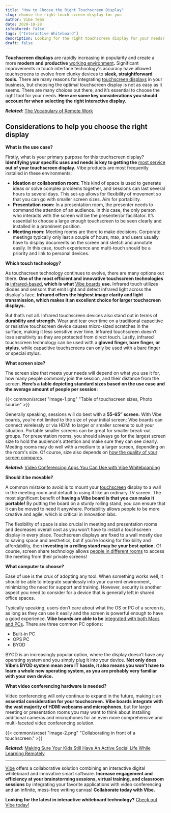 ```yaml
---
title: "How to Choose the Right Touchscreen Display"
slug: choose-the-right-touch-screen-display-for-you
author: Vibe Team
date: 2020-10-28
isfeatured: false
tags: ["Interactive Whiteboard"]
description: Looking for the right touchscreen display for your needs? We cover what you need to know to make the best decision.
draft: false
---
```




**Touchscreen displays** are rapidly increasing in popularity and create a more **modern and productive** [working environment](https://vibe.us/lp/scenario-professional-services/)**.** Significant improvements in touch interface technology's accuracy have allowed touchscreens to evolve from clunky devices to **sleek, straightforward tools.** There are many reasons for integrating [touchscreen displays](https://midshire.co.uk/audio-visual/equipment/interactive-screen/) in your business, but choosing the optimal touchscreen display is not as easy as it seems. There are many choices out there, and it’s essential to choose the right tool for your needs. **Here are some key considerations you should account for when selecting the right interactive display.** 

***Related:*** [The Vocabulary of Remote Work](https://vibe.us/blog/the-vocabulary-of-remote-work/)

## Considerations to help you choose the right display

**What is the use case?** 

Firstly, what is your primary purpose for this touchscreen display? **Identifying your specific uses and needs is key to getting the** [most service](https://www.bbc.co.uk/bitesize/guides/z9bqrwx/revision/4) **out of your touchscreen display.** Vibe products are most frequently installed in these environments:

- **Ideation or collaboration room:** This kind of space is used to generate ideas or solve complex problems together, and sessions can last several hours to several days. This set-up allows for flexibility of movement so that you can go with smaller screen sizes. Aim for portability.
- **Presentation room:** In a presentation room, the presenter needs to command the attention of an audience. In this case, the only person who interacts with the screen will be the presenter/or facilitator. It’s essential to choose a large enough touchscreen to be seen clearly and installed in a prominent position.
- **Meeting room:** Meeting rooms are there to make decisions. Corporate meetings typically only last a couple of hours, max, and users usually have to display documents on the screen and sketch and annotate easily. In this case, touch experience and multi-touch should be a priority and link to personal devices.

**Which touch technology?** 

As touchscreen technology continues to evolve, there are many options out there. **One of the most efficient and innovative touchscreen technologies is** [infrared-based](http://www.nelson-miller.com/pros-cons-infrared-touchscreen-technology/#:~:text=Infrared%20touchscreen%20devices%2C%20on%20the,gloved%20finger%2C%20stylus%20and%20more.)**, which is what** [Vibe boards](https://vibe.us/hardware/) **use.** Infrared touch utilizes diodes and sensors that emit light and detect infrared light across the display's face. **Infrared offers the highest image clarity and light transmission, which makes it an excellent choice for larger touchscreen displays.**

But that’s not all. Infrared touchscreen devices also stand out in terms of **durability and strength**. Wear and tear over time on a traditional capacitive or resistive touchscreen device causes micro-sized scratches in the surface, making it less sensitive over time. Infrared touchscreen doesn’t lose sensitivity as they are protected from direct touch. Lastly, infrared touchscreen technology can be used with a **gloved finger, bare finger, or stylus**, while capacitive touchscreens can only be used with a bare finger or special stylus.

**What screen size?** 

The screen size that meets your needs will depend on what you use it for, how many people commonly join the session, and their distance from the screen. **Here’s a table depicting standard sizes based on the use case and the average amount of people per session:**

{{< common/srcset "image-1.png" "Table of touchscreen sizes, Photo source" >}}


Generally speaking, sessions will do best with a **55-65” screen.** With Vibe boards, you’re not limited to the size of your initial screen; Vibe boards can connect wirelessly or via HDMI to larger or smaller screens to suit your situation. Portable smaller screens can be great for smaller break-out groups. For presentation rooms, you should always go for the largest screen size to hold the audience's attention and make sure they can see clearly. Meeting rooms may do well with a medium to a larger screen, depending on the room's size. Of course, size also depends on [how the quality of your screen compares](https://vibe.us/comparison/). 

***Related:*** [Video Conferencing Apps You Can Use with Vibe Whiteboarding](https://vibe.us/blog/video-conferencing-apps-with-whiteboard/)

**Should it be movable?** 

A common mistake to avoid is to mount your [touchscreen](https://www.data-modul.com/en/touch.html) display to a wall in the meeting room and default to using it like an ordinary TV screen. The most significant benefit of **having a Vibe board is that you can make it portable!** By putting the board on a sturdy rolling stand, you can ensure that it can be moved to need it anywhere. Portability allows people to be more creative and agile, which is critical in innovation labs.

The flexibility of space is also crucial in meeting and presentation rooms and decreases overall cost as you won’t have to install a touchscreen display in every place. Touchscreen displays are fixed to a wall mostly due to saving space and aesthetics, but if you’re looking for flexibility and affordability, then **investing in a rolling stand may be your best option.** Of course, screen share technology allows [people in different rooms](https://vibe.us/lp/scenario-remote/) to access the meeting from their private screens!

**What computer to choose?**
 
Ease of use is the crux of adopting any tool. When something works well, it should be able to integrate seamlessly into your current environment, minimizing the need for support and training. However, security is another aspect you need to consider for a device that is generally left in shared office spaces.

Typically speaking, users don’t care about what the OS or PC of a screen is, as long as they can use it easily and the screen is powerful enough to have a good experience. **Vibe boards are able to be** [integrated with both Macs and PCs](https://vibe.us/software/)**.** There are three common PC options:

- Built-in PC
- OPS PC
- BYOD

BYOD is an increasingly popular option, where the display doesn’t have any operating system and you simply plug it into your device. **Not only does Vibe’s BYOD system mean zero IT hassle, it also means you won’t have to learn a whole new operating system, as you are probably very familiar with your own device.**

**What video conferencing hardware is needed?** 

Video conferencing will only continue to expand in the future, making it an **essential consideration for your touchscreen.** **Vibe boards integrate with the vast majority of HDMI webcams and microphones**, but for larger meeting or presentation rooms you may want to think about installing additional cameras and microphones for an even more comprehensive and multi-faceted video conferencing solution.


{{< common/srcset "image-2.png" "Collaborating in front of a touchscreen." >}}


***Related:*** [Making Sure Your Kids Still Have An Active Social Life While Learning Remotely](https://vibe.us/blog/making-sure-your-kids-still-have-an-active-social-life-while-learning-remotely/)


----------

[Vibe](https://vibe.us/) offers a collaborative solution combining an interactive digital whiteboard and innovative smart software. **Increase engagement and efficiency at your brainstorming sessions, virtual training, and classroom sessions** by integrating your favorite applications with video conferencing and an infinite, mess-free writing canvas! **Collaborate today with Vibe.**

**Looking for the latest in interactive whiteboard technology?** [Check out Vibe today!](https://vibe.us/order/)
